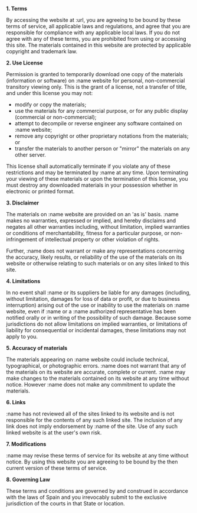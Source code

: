 **1. Terms**

By accessing the website at :url, you are agreeing to be bound by these terms of service, all applicable laws and regulations, and agree that you are responsible for compliance with any applicable local laws. If you do not agree with any of these terms, you are prohibited from using or accessing this site. The materials contained in this website are protected by applicable copyright and trademark law.

**2. Use License**

Permission is granted to temporarily download one copy of the materials (information or software) on :name website for personal, non-commercial transitory viewing only. This is the grant of a license, not a transfer of title, and under this license you may not:

-   modify or copy the materials;
-   use the materials for any commercial purpose, or for any public display (commercial or non-commercial);
-   attempt to decompile or reverse engineer any software contained on :name website;
-   remove any copyright or other proprietary notations from the materials; or
-   transfer the materials to another person or "mirror" the materials on any other server.

This license shall automatically terminate if you violate any of these restrictions and may be terminated by :name at any time. Upon terminating your viewing of these materials or upon the termination of this license, you must destroy any downloaded materials in your possession whether in electronic or printed format.

**3. Disclaimer**

The materials on :name website are provided on an 'as is' basis. :name makes no warranties, expressed or implied, and hereby disclaims and negates all other warranties including, without limitation, implied warranties or conditions of merchantability, fitness for a particular purpose, or non-infringement of intellectual property or other violation of rights.

Further, :name does not warrant or make any representations concerning the accuracy, likely results, or reliability of the use of the materials on its website or otherwise relating to such materials or on any sites linked to this site.

**4. Limitations**

In no event shall :name or its suppliers be liable for any damages (including, without limitation, damages for loss of data or profit, or due to business interruption) arising out of the use or inability to use the materials on :name website, even if :name or a :name authorized representative has been notified orally or in writing of the possibility of such damage. Because some jurisdictions do not allow limitations on implied warranties, or limitations of liability for consequential or incidental damages, these limitations may not apply to you.

**5. Accuracy of materials**

The materials appearing on :name website could include technical, typographical, or photographic errors. :name does not warrant that any of the materials on its website are accurate, complete or current. :name may make changes to the materials contained on its website at any time without notice. However :name does not make any commitment to update the materials.

**6. Links**

:name has not reviewed all of the sites linked to its website and is not responsible for the contents of any such linked site. The inclusion of any link does not imply endorsement by :name of the site. Use of any such linked website is at the user's own risk.

**7. Modifications**

:name may revise these terms of service for its website at any time without notice. By using this website you are agreeing to be bound by the then current version of these terms of service.

**8. Governing Law**

These terms and conditions are governed by and construed in accordance with the laws of Spain and you irrevocably submit to the exclusive jurisdiction of the courts in that State or location.
